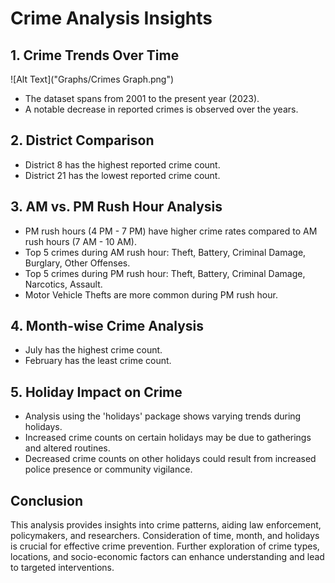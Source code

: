 # Crime Analysis Insights

## 1. Crime Trends Over Time
![Alt Text]("Graphs/Crimes Graph.png")

- The dataset spans from 2001 to the present year (2023).
- A notable decrease in reported crimes is observed over the years.

## 2. District Comparison

- District 8 has the highest reported crime count.
- District 21 has the lowest reported crime count.

## 3. AM vs. PM Rush Hour Analysis

- PM rush hours (4 PM - 7 PM) have higher crime rates compared to AM rush hours (7 AM - 10 AM).
- Top 5 crimes during AM rush hour: Theft, Battery, Criminal Damage, Burglary, Other Offenses.
- Top 5 crimes during PM rush hour: Theft, Battery, Criminal Damage, Narcotics, Assault.
- Motor Vehicle Thefts are more common during PM rush hour.

## 4. Month-wise Crime Analysis

- July has the highest crime count.
- February has the least crime count.

## 5. Holiday Impact on Crime

- Analysis using the 'holidays' package shows varying trends during holidays.
- Increased crime counts on certain holidays may be due to gatherings and altered routines.
- Decreased crime counts on other holidays could result from increased police presence or community vigilance.

## Conclusion

This analysis provides insights into crime patterns, aiding law enforcement, policymakers, and researchers. Consideration of time, month, and holidays is crucial for effective crime prevention. Further exploration of crime types, locations, and socio-economic factors can enhance understanding and lead to targeted interventions.
